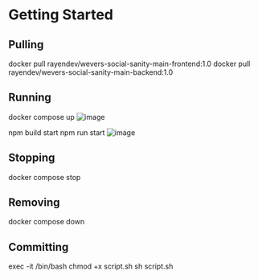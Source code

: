 # Getting Started

## Pulling
docker pull rayendev/wevers-social-sanity-main-frontend:1.0
docker pull rayendev/wevers-social-sanity-main-backend:1.0

## Running
docker compose up
![image](https://user-images.githubusercontent.com/79337453/232383464-36e732ea-4d26-45f6-9616-cd5214c2cd07.png)


npm build start
npm run start
![image](https://user-images.githubusercontent.com/79337453/232383509-bb3f4c96-fa60-4678-81aa-19fc808336ca.png)


## Stopping 
docker compose stop

## Removing
docker compose down

## Committing
exec -it <ContainerID> /bin/bash
chmod +x script.sh
sh script.sh
